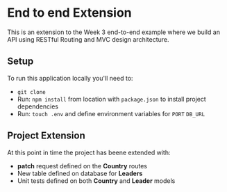 # End to end Extension

This is an extension to the Week 3 end-to-end example where we build an API using RESTful Routing and MVC design architecture. 

## Setup

To run this application locally you'll need to:
- `git clone`
- Run: `npm install` from location with `package.json` to install project dependencies 
- Run: `touch .env` and define environment variables for `PORT` `DB_URL`


## Project Extension

At this point in time the project has beene extended with:
- **patch** request defined on the **Country** routes
- New table defined on database for **Leaders**
- Unit tests defined on both **Country** and **Leader** models